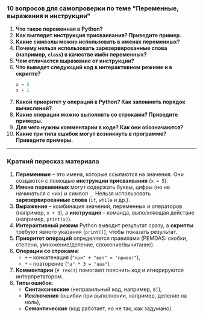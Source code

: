 ### **10 вопросов для самопроверки по теме "Переменные, выражения и инструкции"**  

1. **Что такое переменная в Python?**  
2. **Как выглядит инструкция присваивания? Приведите пример.**  
3. **Какие символы можно использовать в именах переменных?**  
4. **Почему нельзя использовать зарезервированные слова (например, `class`) в качестве имён переменных?**  
5. **Чем отличается выражение от инструкции?**  
6. **Что выведет следующий код в интерактивном режиме и в скрипте?**  
   ```python  
   x = 5  
   x + 1  
   ```  
7. **Какой приоритет у операций в Python? Как запомнить порядок вычислений?**  
8. **Какие операции можно выполнять со строками? Приведите примеры.**  
9. **Для чего нужны комментарии в коде? Как они обозначаются?**  
10. **Какие три типа ошибок могут возникнуть в программе? Приведите примеры.**  

---  

### **Краткий пересказ материала**  

1. **Переменные** – это имена, которые ссылаются на значения. Они создаются с помощью **инструкции присваивания** (`x = 5`).  
2. **Имена переменных** могут содержать буквы, цифры (но не начинаться с них) и символ `_`. Нельзя использовать **зарезервированные слова** (`if`, `while` и др.).  
3. **Выражение** – комбинация значений, переменных и операторов (например, `x + 3`), а **инструкция** – команда, выполняющая действие (например, `print(x)`).  
4. **Интерактивный режим** Python выводит результат сразу, а **скрипты** требуют явного указания (`print()`), чтобы показать результат.  
5. **Приоритет операций** определяется правилами (PEMDAS: скобки, степени, умножение/деление, сложение/вычитание).  
6. **Операции со строками**:  
   - `+` – конкатенация (`"при" + "вет" = "привет"`),  
   - `*` – повторение (`"а" * 3 = "ааа"`).  
7. **Комментарии** (`# текст`) помогают пояснить код и игнорируются интерпретатором.  
8. **Типы ошибок**:  
   - **Синтаксические** (неправильный код, например, `8)`),  
   - **Исключения** (ошибки при выполнении, например, деление на ноль),  
   - **Семантические** (код работает, но не так, как задумано).  
